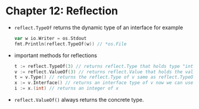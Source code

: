 # Chapter 12: Reflection

* `reflect.TypeOf` returns the dynamic type of an interface for example
  ```go
  var w io.Writer = os.Stdout
  fmt.Println(reflect.TypeOf(w)) // *os.File
  ```
* important methods for reflections
  ```go
  t := reflect.TypeOf(3) // returns reflect.Type that holds type "int"
  v := reflect.ValueOf(3) // returns reflect.Value that holds the value of 3 with type of "int"
  t = v.Type() // returns the reflect.Type of v same as reflect.TypeOf(3)
  x := v.Interface() // returns an interface type of v now we can use type conversion
  i := x.(int) // returns an integer of x
  ```
* `reflect.ValueOf()` always returns the concrete type.
